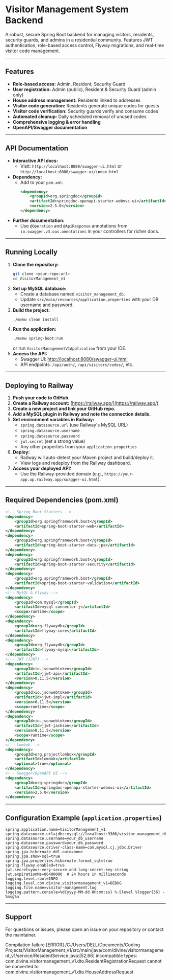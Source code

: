 # Visitor Management System Backend

A robust, secure Spring Boot backend for managing visitors, residents, security guards, and admins in a residential community. Features JWT authentication, role-based access control, Flyway migrations, and real-time visitor code management.

---

## Features
- **Role-based access:** Admin, Resident, Security Guard
- **User registration:** Admin (public), Resident & Security Guard (admin only)
- **House address management:** Residents linked to addresses
- **Visitor code generation:** Residents generate unique codes for guests
- **Visitor code verification:** Security guards verify and consume codes
- **Automated cleanup:** Daily scheduled removal of unused codes
- **Comprehensive logging & error handling**
- **OpenAPI/Swagger documentation**

---

## API Documentation

- **Interactive API docs:**
  - Visit: `http://localhost:8080/swagger-ui.html` or `http://localhost:8080/swagger-ui/index.html`
- **Dependency:**
  - Add to your `pom.xml`:
    ```xml
    <dependency>
        <groupId>org.springdoc</groupId>
        <artifactId>springdoc-openapi-starter-webmvc-ui</artifactId>
        <version>2.5.0</version>
    </dependency>
    ```
- **Further documentation:**
  - Use `@Operation` and `@ApiResponse` annotations from `io.swagger.v3.oas.annotations` in your controllers for richer docs.

---

## Running Locally

1. **Clone the repository:**
   ```sh
   git clone <your-repo-url>
   cd VisitorManagement_v1
   ```
2. **Set up MySQL database:**
   - Create a database named `visitor_management_db`.
   - Update `src/main/resources/application.properties` with your DB username and password.
3. **Build the project:**
   ```sh
   ./mvnw clean install
   ```
4. **Run the application:**
   ```sh
   ./mvnw spring-boot:run
   ```
   or run `VisitorManagementV1Application` from your IDE.
5. **Access the API:**
   - Swagger UI: [http://localhost:8080/swagger-ui.html](http://localhost:8080/swagger-ui.html)
   - API endpoints: `/api/auth/`, `/api/visitors/codes/`, etc.

---

## Deploying to Railway

1. **Push your code to GitHub.**
2. **Create a Railway account:** [https://railway.app/](https://railway.app/)
3. **Create a new project and link your GitHub repo.**
4. **Add a MySQL plugin in Railway and note the connection details.**
5. **Set environment variables in Railway:**
   - `spring.datasource.url` (use Railway's MySQL URL)
   - `spring.datasource.username`
   - `spring.datasource.password`
   - `jwt.secret` (set a strong value)
   - Any other properties from your `application.properties`
6. **Deploy:**
   - Railway will auto-detect your Maven project and build/deploy it.
   - View logs and redeploy from the Railway dashboard.
7. **Access your deployed API:**
   - Use the Railway-provided domain (e.g., `https://your-app.up.railway.app/swagger-ui.html`).

---

## Required Dependencies (pom.xml)

```xml
<!-- Spring Boot Starters -->
<dependency>
    <groupId>org.springframework.boot</groupId>
    <artifactId>spring-boot-starter-web</artifactId>
</dependency>
<dependency>
    <groupId>org.springframework.boot</groupId>
    <artifactId>spring-boot-starter-data-jpa</artifactId>
</dependency>
<dependency>
    <groupId>org.springframework.boot</groupId>
    <artifactId>spring-boot-starter-security</artifactId>
</dependency>
<dependency>
    <groupId>org.springframework.boot</groupId>
    <artifactId>spring-boot-starter-validation</artifactId>
</dependency>
<!-- MySQL & Flyway -->
<dependency>
    <groupId>com.mysql</groupId>
    <artifactId>mysql-connector-j</artifactId>
    <scope>runtime</scope>
</dependency>
<dependency>
    <groupId>org.flywaydb</groupId>
    <artifactId>flyway-core</artifactId>
</dependency>
<dependency>
    <groupId>org.flywaydb</groupId>
    <artifactId>flyway-mysql</artifactId>
</dependency>
<!-- JWT (JJWT) -->
<dependency>
    <groupId>io.jsonwebtoken</groupId>
    <artifactId>jjwt-api</artifactId>
    <version>0.11.5</version>
</dependency>
<dependency>
    <groupId>io.jsonwebtoken</groupId>
    <artifactId>jjwt-impl</artifactId>
    <version>0.11.5</version>
    <scope>runtime</scope>
</dependency>
<dependency>
    <groupId>io.jsonwebtoken</groupId>
    <artifactId>jjwt-jackson</artifactId>
    <version>0.11.5</version>
    <scope>runtime</scope>
</dependency>
<!-- Lombok -->
<dependency>
    <groupId>org.projectlombok</groupId>
    <artifactId>lombok</artifactId>
    <optional>true</optional>
</dependency>
<!-- Swagger/OpenAPI UI -->
<dependency>
    <groupId>org.springdoc</groupId>
    <artifactId>springdoc-openapi-starter-webmvc-ui</artifactId>
    <version>2.5.0</version>
</dependency>
```

---

## Configuration Example (`application.properties`)

```properties
spring.application.name=VisitorManagement_v1
spring.datasource.url=jdbc:mysql://localhost:3306/visitor_management_db
spring.datasource.username=your_db_username
spring.datasource.password=your_db_password
spring.datasource.driver-class-name=com.mysql.cj.jdbc.Driver
spring.jpa.hibernate.ddl-auto=none
spring.jpa.show-sql=true
spring.jpa.properties.hibernate.format_sql=true
spring.flyway.enabled=true
jwt.secret=your-very-secure-and-long-secret-key-string
jwt.expirationMs=86400000  # 24 hours in milliseconds
logging.level.root=INFO
logging.level.com.divine.visitormanagement_v1=DEBUG
logging.file.name=visitor-management.log
logging.pattern.console=%d{yyyy-MM-dd HH:mm:ss} %-5level %logger{36} - %msg%n
```

---

## Support
For questions or issues, please open an issue on your repository or contact the maintainer.


 Compilation failure
[ERROR] /C:/Users/DELL/Documents/Coding Projects/VisitorManagement_v1/src/main/java/com/divine/visitormanagement_v1/service/ResidentService.java:[52,66] incompatible types: com.divine.visitormanagement_v1.dto.ResidentRegistrationRequest cannot be converted to com.divine.visitormanagement_v1.dto.HouseAddressRequest